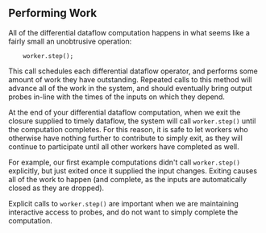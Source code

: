 ## Performing Work

All of the differential dataflow computation happens in what seems like a fairly small an unobtrusive operation:

```rust,no_run
    worker.step();
```

This call schedules each differential dataflow operator, and performs some amount of work they have outstanding. Repeated calls to this method will advance all of the work in the system, and should eventually bring output probes in-line with the times of the inputs on which they depend.

At the end of your differential dataflow computation, when we exit the closure supplied to timely dataflow, the system will call `worker.step()` until the computation completes. For this reason, it is safe to let workers who otherwise have nothing further to contribute to simply exit, as they will continue to participate until all other workers have completed as well.

For example, our first example computations didn't call `worker.step()` explicitly, but just exited once it supplied the input changes. Exiting causes all of the work to happen (and complete, as the inputs are automatically closed as they are dropped).

Explicit calls to `worker.step()` are important when we are maintaining interactive access to probes, and do not want to simply complete the computation.